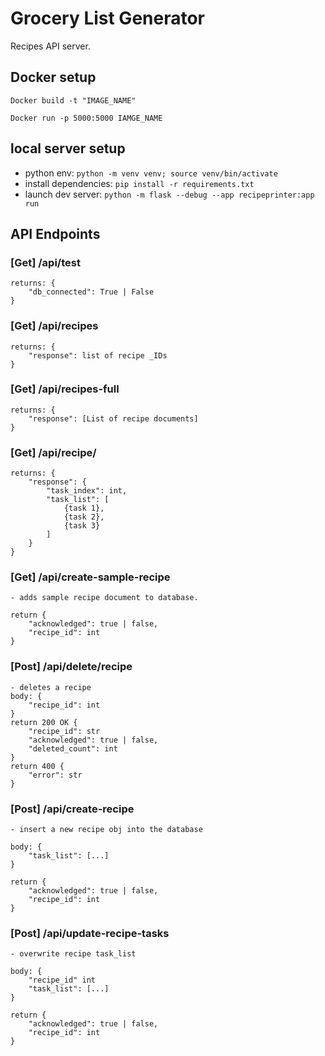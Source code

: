 # Grocery List Generator

Recipes API server.

## Docker setup

`Docker build -t "IMAGE_NAME"`

`Docker run -p 5000:5000 IAMGE_NAME`


## local server setup

- python env: `python -m venv venv; source venv/bin/activate`
- install dependencies: `pip install -r requirements.txt`
- launch dev server: `python -m flask --debug --app recipeprinter:app run`

## API Endpoints

### [Get] /api/test
    returns: {
        "db_connected": True | False
    }

### [Get] /api/recipes
    returns: {
        "response": list of recipe _IDs
    }


### [Get] /api/recipes-full
    returns: { 
        "response": [List of recipe documents]
    }


### [Get] /api/recipe/<id>
    returns: { 
        "response": {
            "task_index": int,
            "task_list": [
                {task 1},
                {task 2},
                {task 3}
            ]
        }
    }

### [Get] /api/create-sample-recipe
    - adds sample recipe document to database. 

    return {
        "acknowledged": true | false,
        "recipe_id": int
    }

### [Post] /api/delete/recipe
    - deletes a recipe
    body: {
        "recipe_id": int
    }
    return 200 OK {
        "recipe_id": str
        "acknowledged": true | false,
        "deleted_count": int
    }
    return 400 {
        "error": str
    }


### [Post] /api/create-recipe
    - insert a new recipe obj into the database

    body: { 
        "task_list": [...]
    }

    return { 
        "acknowledged": true | false,
        "recipe_id": int
    }

### [Post] /api/update-recipe-tasks
    - overwrite recipe task_list

    body: { 
        "recipe_id" int
        "task_list": [...]
    }

    return { 
        "acknowledged": true | false,
        "recipe_id": int
    }

